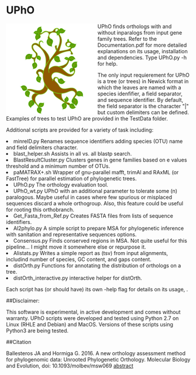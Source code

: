 # UPhO

<img src="/misc/UPhO_logo.png" width="250" align="left"> UPhO finds orthologs with and without inparalogs from input gene family trees. Refer to the Documentation.pdf for more detailed explanations on its usage, installation and dependencies. Type UPhO.py -h for help.

The only input requierement for UPhO is a tree (or trees) in Newick format in which the leaves are named with a species idenfifier, a field separator, and sequence identifier. By default, the field separator is the character "|"  but custom delimiters can be defined. Examples of trees to test UPhO are provided in the TestData folder.

Additional scripts are provided for a variety of task including:

<li>minreID.py  Renames sequence identifiers adding species (OTU) name and field delimiters character.
<li>blast_helper.sh Assists in  all vs. all blastp search.
<li>BlastResultCluster.py Clusters genes in gene families based on e values threshold and a minimum number of OTUs.
<li>paMATRAX+.sh Wrapper of gnu-parallel mafft, trimAl and RAxML (or FastTree) for parallel estimation of phylogenetic trees.
<li>UPhO.py The orthology evaluation tool.
<li>UPhO_wt.py UPhO with an additional parameter to tolerate some (n) paralogous. Maybe useful in cases where few spurious or misplaced sequences discard  a whole orthogroup. Also, this feature could be useful for rooting this orthobranch. 
<li>Get_Fasta_from_Ref.py Creates FASTA files from lists of sequence identifiers.
<li>Al2phylo.py A simple script to prepare MSA for phylogenetic inference with sanitation and representative sequences options.
<li>Consensus.py  Finds conserved regions in MSA. Not quite useful for this pipeline... I might move it somewhere else or repurpose it.
<li> Alistats.py  Writes a simple report as (tsv) from input alignments, includind number of species, GC content, and gaps content.
<li>distOrth.py Functions for annotating the distribution of orthologs on a tree.
<li>distOrth_interactive.py interactive helper for distOrth.

Each script has  (or should have) its own  -help flag for details on its usage, .

##Disclaimer:

This software is experimental, in active development and comes without warranty.
UPhO scripts were developed and tested using Python 2.7 on Linux (RHLE and Debian) and MacOS. Versions of these scripts using Python3 are being tested.

##Citation

Ballesteros JA and Hormiga G. 2016. A new orthology assessment method for phylogenomic data: Unrooted Phylogenetic Orthology.
Molecular Biology and Evolution, doi: 10.1093/molbev/msw069<url>
[abstract](https://doi.org/10.1093/molbev/msw069)
